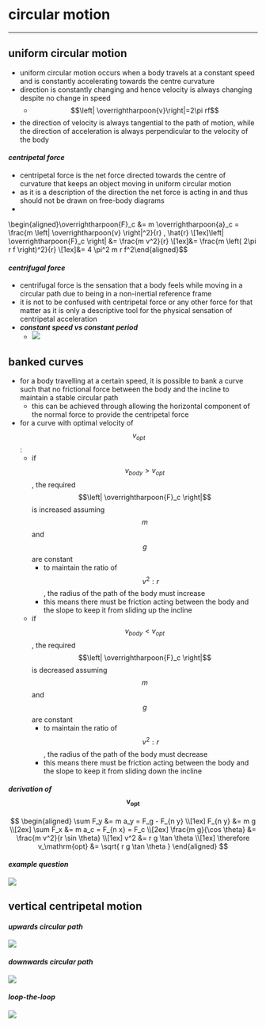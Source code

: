 # circular motion

***

## **uniform circular motion**

* uniform circular motion occurs when a body travels at a constant speed and is constantly accelerating towards the centre curvature
* direction is constantly changing and hence velocity is always changing despite no change in speed
  * $$\left| \overrightharpoon{v}\right|=2\pi rf$$
* the direction of velocity is always tangential to the path of motion, while the direction of acceleration is always perpendicular to the velocity of the body

#### _**centripetal force**_

* centripetal force is the net force directed towards the centre of curvature that keeps an object moving in uniform circular motion
* as it is a description of the direction the net force is acting in and thus should not be drawn on free-body diagrams
*

\begin{aligned}\overrightharpoon{F}\_c &= m \overrightharpoon{a}\_c = \frac{m \left| \overrightharpoon{v} \right|^2}{r} , \hat{r} \\\[1ex]\left| \overrightharpoon{F}\_c \right| &= \frac{m v^2}{r} \\\[1ex]&= \frac{m \left( 2\pi r f \right)^2}{r} \\\[1ex]&= 4 \pi^2 m r f^2\end{aligned}\$$

#### _**centrifugal force**_

* centrifugal force is the sensation that a body feels while moving in a circular path due to being in a non-inertial reference frame
* it is not to be confused with centripetal force or any other force for that matter as it is only a descriptive tool for the physical sensation of centripetal acceleration
* _**constant speed vs constant period**_
  * ![](../physics/images/image_1.846ae21b.png)

## **banked curves**

* for a body travelling at a certain speed, it is possible to bank a curve such that no frictional force between the body and the incline to maintain a stable circular path
  * this can be achieved through allowing the horizontal component of the normal force to provide the centripetal force
* for a curve with optimal velocity of $${v}_{opt}$$:
  * if $${v}_{body}>{v}_{opt}$$, the required $$\left| \overrightharpoon{F}_c \right|$$ is increased assuming $$m$$ and $$g$$ are constant
    * to maintain the ratio of $${v}^{2}:r$$, the radius of the path of the body must increase
    * this means there must be friction acting between the body and the slope to keep it from sliding up the incline
  * if $${v}_{body}<{v}_{opt}$$, the required $$\left| \overrightharpoon{F}_c \right|$$ is decreased assuming $$m$$ and $$g$$ are constant
    * to maintain the ratio of $${v}^{2}:r$$, the radius of the path of the body must decrease
    * this means there must be friction acting between the body and the slope to keep it from sliding down the incline

#### _**derivation of**_ $$\bm{v_{opt}}$$

$$
\begin{aligned}
\sum F_y &= m a_y = F_g - F_{n y} \\[1ex]
F_{n y} &= m g \\[2ex]
\sum F_x &= m a_c = F_{n x} = F_c \\[2ex]
\frac{m g}{\cos \theta} &= \frac{m v^2}{r \sin \theta} \\[1ex]
v^2 &= r g \tan \theta \\[1ex]
\therefore v_\mathrm{opt} &= \sqrt{ r g \tan \theta }
\end{aligned}
$$

#### _**example question**_

![](../physics/images/image_2.518856ba.png)

## **vertical centripetal motion**

#### _**upwards circular path**_

![](../physics/images/image_3.d4adc590.png)

#### _**downwards circular path**_

![](../physics/images/image_4.db8ba1ad.png)

#### _**loop-the-loop**_

![](../physics/images/image_5.3e9dcf7b.png)
